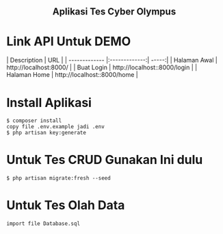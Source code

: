 <br />
<p align="center">
  <h2 align="center">Aplikasi Tes Cyber Olympus</h2>
</p>

# Link API Untuk DEMO 

| Description        |    URL        |
| ------------- |:-------------:| -----:|
| Halaman Awal | http://localhost:8000/ |
| Buat Login   | http://localhost::8000/login      |
| Halaman Home | http://localhost::8000/home    |


# Install Aplikasi
```
$ composer install
copy file .env.example jadi .env
$ php artisan key:generate

```

# Untuk Tes CRUD Gunakan Ini dulu
```
$ php artisan migrate:fresh --seed

```

# Untuk Tes Olah Data
```
import file Database.sql

```